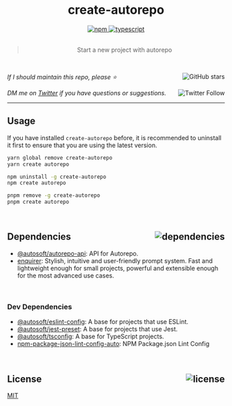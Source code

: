 <!--BEGIN HEADER-->
<div id="top" align="center">
  <h1>create-autorepo</h1>
  <a href="https://npmjs.com/package/create-autorepo">
    <img alt="npm" src="https://img.shields.io/npm/v/create-autorepo.svg">
  </a>
  <a href="https://github.com/autosoftoss/create-autorepo">
    <img alt="typescript" src="https://img.shields.io/github/languages/top/autosoftoss/create-autorepo.svg">
  </a>
</div>

<br />

<blockquote align="center">Start a new project with autorepo</blockquote>

<br />

_If I should maintain this repo, please ⭐️_
<a href="https://github.com/autosoftoss/create-autorepo">
  <img align="right" alt="GitHub stars" src="https://img.shields.io/github/stars/autosoftoss/create-autorepo?label=%E2%AD%90%EF%B8%8F&style=social">
</a>

_DM me on [Twitter](https://twitter.com/bconnorwhite) if you have questions or suggestions._
<a href="https://twitter.com/bconnorwhite">
  <img align="right" alt="Twitter Follow" src="https://img.shields.io/twitter/url?label=%40bconnorwhite&style=social&url=https%3A%2F%2Ftwitter.com%2Fbconnorwhite">
</a>

---
<!--END HEADER-->

## Usage

If you have installed `create-autorepo` before, it is recommended to uninstall it first to ensure that you are using the latest version.

```sh
yarn global remove create-autorepo
yarn create autorepo
```

```sh
npm uninstall -g create-autorepo
npm create autorepo
```

```sh
pnpm remove -g create-autorepo
pnpm create autorepo
```

<!--BEGIN FOOTER-->

<br />

<h2 id="dependencies">Dependencies<a href="https://www.npmjs.com/package/create-autorepo?activeTab=dependencies"><img align="right" alt="dependencies" src="https://img.shields.io/librariesio/release/npm/create-autorepo.svg"></a></h2>

- [@autosoft/autorepo-api](https://www.npmjs.com/package/@autosoft/autorepo-api): API for Autorepo.
- [enquirer](https://www.npmjs.com/package/enquirer): Stylish, intuitive and user-friendly prompt system. Fast and lightweight enough for small projects, powerful and extensible enough for the most advanced use cases.


<br />

<h3>Dev Dependencies</h3>

- [@autosoft/eslint-config](https://www.npmjs.com/package/@autosoft/eslint-config): A base for projects that use ESLint.
- [@autosoft/jest-preset](https://www.npmjs.com/package/@autosoft/jest-preset): A base for projects that use Jest.
- [@autosoft/tsconfig](https://www.npmjs.com/package/@autosoft/tsconfig): A base for TypeScript projects.
- [npm-package-json-lint-config-auto](https://www.npmjs.com/package/npm-package-json-lint-config-auto): NPM Package.json Lint Config


<br />

<h2 id="license">License <a href="https://opensource.org/licenses/MIT"><img align="right" alt="license" src="https://img.shields.io/npm/l/create-autorepo.svg"></a></h2>

[MIT](https://opensource.org/licenses/MIT)
<!--END FOOTER-->
